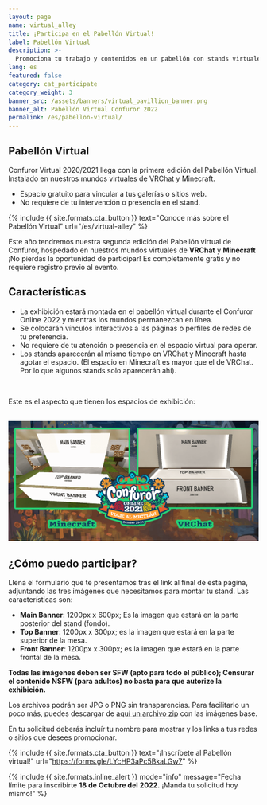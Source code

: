 ```yaml
---
layout: page
name: virtual_alley
title: ¡Participa en el Pabellón Virtual!
label: Pabellón Virtual
description: >-
  Promociona tu trabajo y contenidos en un pabellón con stands virtuales.
lang: es
featured: false
category: cat_participate
category_weight: 3
banner_src: /assets/banners/virtual_pavillion_banner.png
banner_alt: Pabellón Virtual Confuror 2022
permalink: /es/pabellon-virtual/
---
```


<!-- ABSTRACT for intro -->

## Pabellón Virtual

Confuror Virtual 2020/2021 llega con la primera edición del Pabellón Virtual. Instalado en nuestros mundos virtuales de VRChat y Minecraft.

- Espacio gratuito para vincular a tus galerías o sitios web.
- No requiere de tu intervención o presencia en el stand.

{%
  include {{ site.formats.cta_button }}
  text="Conoce más sobre el Pabellón Virtual"
  url="/es/virtual-alley"
%}

<!-- ABSTRACT for intro -->

Este año tendremos nuestra segunda edición del Pabellón virtual de Confuror, hospedado en nuestros mundos virtuales de **VRChat** y **Minecraft** ¡No pierdas la oportunidad de participar! Es completamente gratis y no requiere registro previo al evento.

## Características

- La exhibición estará montada en el pabellón virtual durante el Confuror Online 2022 y mientras los mundos permanezcan en línea.
- Se colocarán vínculos interactivos a las páginas o perfiles de redes de tu preferencia.
- No requiere de tu atención o presencia en el espacio virtual para operar.
- Los stands aparecerán al mismo tiempo en VRChat y Minecraft hasta agotar el espacio. (El espacio en Minecraft es mayor que el de VRChat. Por lo que algunos stands solo aparecerán ahí).

<br>

Este es el aspecto que tienen los espacios de exhibición:

<br>
<div class="container-overflow">
  <div class="row">
    <div class="col-md-12" style="text-align:center;">
      <img src="/assets/images/muestra_mesas.png" class="img-fluid">
    </div>
  </div>
</div>

## ¿Cómo puedo participar?

Llena el formulario que te presentamos tras el link al final de esta página, adjuntando las tres imágenes que necesitamos para montar tu stand. Las características son:

- **Main Banner**: 1200px x 600px; Es la imagen que estará en la parte posterior del stand (fondo).
- **Top Banner**: 1200px x 300px; es la imagen que estará en la parte superior de la mesa.
- **Front Banner**: 1200px x 300px; es la imagen que estará en la parte frontal de la mesa.

**Todas las imágenes deben ser SFW (apto para todo el público); Censurar el contenido NSFW (para adultos) no basta para que autorize la exhibición.**

Los archivos podrán ser JPG o PNG sin transparencias. Para facilitarlo un poco más, puedes descargar de [aquí un archivo zip](/assets/files/stand_template_separate.zip) con las imágenes base.

En tu solicitud deberás incluír tu nombre para mostrar y los links a tus redes o sitios que desees promocionar.

{%
  include {{ site.formats.cta_button }}
  text="¡Inscríbete al Pabellón virtual!"
  url="https://forms.gle/LYcHP3aPc5BkaLGw7"
%}

{%
    include {{ site.formats.inline_alert }}
    mode="info"
    message="Fecha límite para inscribirte <strong>18 de Octubre del 2022.</strong> ¡Manda tu solicitud hoy mismo!"
%}